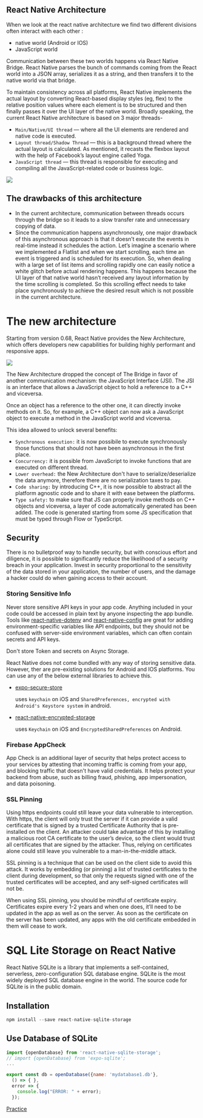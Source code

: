 ## React Native Architecture

When we look at the react native architecture we find two different divisions often interact with each other :

- native world (Android or IOS)
- JavaScript world

Communication between these two worlds happens via React Native Bridge. React Native parses the bunch of commands coming from the React world into a JSON array, serializes it as a string, and then transfers it to the native world via that bridge.

To maintain consistency across all platforms, React Native implements the actual layout by converting React-based display styles (eg, flex) to the relative position values where each element is to be structured and then finally passes it over the UI layer of the native world. Broadly speaking, the current React Native architecture is based on 3 major threads-

- `Main/Native/UI thread` — where all the UI elements are rendered and native code is executed.
- `Layout thread/Shadow Thread` — this is a background thread where the actual layout is calculated. As mentioned, it recasts the flexbox layout with the help of Facebook’s layout engine called Yoga.
- `JavaScript thread` — this thread is responsible for executing and compiling all the JavaScript-related code or business logic.

![](https://firebasestorage.googleapis.com/v0/b/mymasai-school.appspot.com/o/project_files%2Fold_architecture.webp?alt=media&token=968b1e3f-a715-447f-b9a7-e3dc152c0aea)

## The drawbacks of this architecture

- In the current architecture, communication between threads occurs through the bridge so it leads to a slow transfer rate and unnecessary copying of data.
- Since the communication happens asynchronously, one major drawback of this asynchronous approach is that it doesn’t execute the events in real-time instead it schedules the action. Let’s imagine a scenario where we implemented a Flatlist and when we start scrolling, each time an event is triggered and is scheduled for its execution. So, when dealing with a large set of list items and scrolling rapidly one can easily notice a white glitch before actual rendering happens. This happens because the UI layer of that native world hasn’t received any layout information by the time scrolling is completed. So this scrolling effect needs to take place synchronously to achieve the desired result which is not possible in the current architecture.

# The new architecture

Starting from version 0.68, React Native provides the New Architecture, which offers developers new capabilities for building highly performant and responsive apps.

![](https://firebasestorage.googleapis.com/v0/b/mymasai-school.appspot.com/o/project_files%2Fnew_architecture.webp?alt=media&token=cff47435-c289-4bb3-b89e-fe0aa99e70e2)

The New Architecture dropped the concept of The Bridge in favor of another communication mechanism: the JavaScript Interface (JSI). The JSI is an interface that allows a JavaScript object to hold a reference to a C++ and viceversa.

Once an object has a reference to the other one, it can directly invoke methods on it. So, for example, a C++ object can now ask a JavaScript object to execute a method in the JavaScript world and viceversa.

This idea allowed to unlock several benefits:

- `Synchronous execution:` it is now possibile to execute synchronously those functions that should not have been asynchronous in the first place.
- `Concurrency:` it is possible from JavaScript to invoke functions that are executed on different thread.
- `Lower overhead:` the New Architecture don't have to serialize/deserialize the data anymore, therefore there are no serialization taxes to pay.
- `Code sharing:` by introducing C++, it is now possible to abstract all the platform agnostic code and to share it with ease between the platforms.
- `Type safety:` to make sure that JS can properly invoke methods on C++ objects and viceversa, a layer of code automatically generated has been added. The code is generated starting from some JS specification that must be typed through Flow or TypeScript.

## Security

There is no bulletproof way to handle security, but with conscious effort and diligence, it is possible to significantly reduce the likelihood of a security breach in your application. Invest in security proportional to the sensitivity of the data stored in your application, the number of users, and the damage a hacker could do when gaining access to their account.

### Storing Sensitive Info

Never store sensitive API keys in your app code. Anything included in your code could be accessed in plain text by anyone inspecting the app bundle. Tools like [react-native-dotenv](https://github.com/goatandsheep/react-native-dotenv) and [react-native-config](https://github.com/luggit/react-native-config/) are great for adding environment-specific variables like API endpoints, but they should not be confused with server-side environment variables, which can often contain secrets and API keys.

Don't store Token and secrets on Async Storage.

React Native does not come bundled with any way of storing sensitive data. However, ther are pre-existing solutions for Android and IOS platforms. You can use any of the below external libraries to achieve this.

- [expo-secure-store](https://docs.expo.dev/versions/latest/sdk/securestore/)

  uses `keychain` on iOS and `SharedPreferences, encrypted with Android's Keystore system` in android.

- [react-native-encrypted-storage](https://github.com/emeraldsanto/react-native-encrypted-storage)

  uses `Keychain` on iOS and `EncryptedSharedPreferences` on Android.

### Firebase AppCheck

App Check is an additional layer of security that helps protect access to your services by attesting that incoming traffic is coming from your app, and blocking traffic that doesn't have valid credentials. It helps protect your backend from abuse, such as billing fraud, phishing, app impersonation, and data poisoning.

### SSL Pinning

Using https endpoints could still leave your data vulnerable to interception. With https, the client will only trust the server if it can provide a valid certificate that is signed by a trusted Certificate Authority that is pre-installed on the client. An attacker could take advantage of this by installing a malicious root CA certificate to the user’s device, so the client would trust all certificates that are signed by the attacker. Thus, relying on certificates alone could still leave you vulnerable to a man-in-the-middle attack.

SSL pinning is a technique that can be used on the client side to avoid this attack. It works by embedding (or pinning) a list of trusted certificates to the client during development, so that only the requests signed with one of the trusted certificates will be accepted, and any self-signed certificates will not be.

When using SSL pinning, you should be mindful of certificate expiry. Certificates expire every 1-2 years and when one does, it’ll need to be updated in the app as well as on the server. As soon as the certificate on the server has been updated, any apps with the old certificate embedded in them will cease to work.

# SQL Lite Storage on React Native

React Native SQLite is a library that implements a self-contained, serverless, zero-configuration SQL database engine. SQLite is the most widely deployed SQL database engine in the world. The source code for SQLite is in the public domain.

## Installation

```js
npm install --save react-native-sqlite-storage
```

## Use Database of SQLite

```js
import {openDatabase} from 'react-native-sqlite-storage';
// import {openDatabase} from 'expo-sqlite';
...

export const db = openDatabase({name: 'mydatabase1.db'},
  () => { },
  error => {
    console.log("ERROR: " + error);
  });
```

[Practice](https://www.sql-practice.com/)
